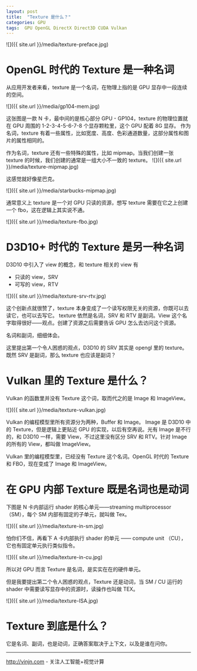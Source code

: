```yaml
---
layout: post
title:  "Texture 是什么？"
categories: GPU
tags:  GPU OpenGL DirectX Direct3D CUDA Vulkan
---
```


![]({{ site.url }}/media/texture-preface.jpg)

OpenGL 时代的 Texture 是一种名词
=
从应用开发者来看，texture 是一个名词，在物理上指的是 GPU 显存中一段连续的空间。

![]({{ site.url }}/media/gp104-mem.jpg)

这张图是一款 N 卡，最中间的是核心部分 GPU - GP104，texture 的物理位置就在 GPU 周围的 1-2-3-4-5-6-7-8 个显存颗粒里，这个 GPU 配着 8G 显存。
作为名词，texture 有着一些属性，比如宽度、高度、色彩通道数量，这部分属性和图片的属性相同的。

作为名词，texture 还有一些特殊的属性，比如 mipmap。当我们创建一张 texture 的时候，我们创建的通常是一组大小不一致的 texture。
![]({{ site.url }}/media/texture-mipmap.jpg)

这感觉就好像星巴克。

![]({{ site.url }}/media/starbucks-mipmap.jpg)




通常意义上 texture 是一个对 GPU 只读的资源，想写 texture 需要在它之上创建一个 fbo，这在逻辑上其实说不通。

![]({{ site.url }}/media/texture-fbo.jpg)


D3D10+ 时代的 Texture 是另一种名词
=
D3D10 中引入了 view 的概念，和 texture 相关的 view 有

- 只读的 view，SRV
- 可写的 view，RTV

![]({{ site.url }}/media/texture-srv-rtv.jpg)

这个创新点就很赞了，texture 本身变成了一个读写权限无关的资源，你既可以去读它，也可以去写它。
texture 依然是名词，SRV 和 RTV 是副词。View 这个名字取得很好——观点。创建了资源之后需要告诉 GPU 怎么去访问这个资源。

名词和副词，细细体会。


这里提出第一个令人困惑的观点，D3D10 的 SRV 其实是 opengl 里的 texture。既然 SRV 是副词，那么 texture 也应该是副词？

Vulkan 里的 Texture 是什么？
=
Vulkan 的函数里并没有 Texture 这个词，取而代之的是 Image 和 ImageView。

![]({{ site.url }}/media/texture-vulkan.jpg)

Vulkan 的编程模型里所有资源分为两种，Buffer 和 Image。
Image 是 D3D10 中的 Texture，但是逻辑上更贴近 GPU 的实现，以后有空再说。光有 Image 是不行的，和 D3D10 一样，需要 View，不过这里没有区分 SRV 和 RTV。针对 Image 的所有的 View，都叫做 ImageView。

Vulkan 里的编程模型里，已经没有 Texture 这个名词。OpenGL 时代的 Texture 和 FBO，现在变成了 Image 和 ImageView。

在 GPU 内部 Texture 既是名词也是动词
=

下图是 N 卡内部运行 shader 的核心单元——streaming multiprocessor （SM），每个 SM 内部有固定的子单元，就叫做 Tex。

![]({{ site.url }}/media/texture-in-sm.jpg)

怕你们不信，再看下 A 卡内部执行 shader 的单元 —— compute unit （CU），它也有固定单元执行类似指令。

![]({{ site.url }}/media/texture-in-cu.jpg)

所以对 GPU 而言 Texture 是名词，是实实在在的硬件单元。

但是我要提出第二个令人困惑的观点，Texture 还是动词，当 SM / CU 运行的 shader 中需要读写显存中的资源时，读操作也叫做 TEX。

![]({{ site.url }}/media/texture-ISA.jpg)


Texture 到底是什么？
=
它是名词、副词，也是动词，正确答案取决于上下文，以及是谁在问你。


----
http://vinjn.com - 关注人工智能+视觉计算